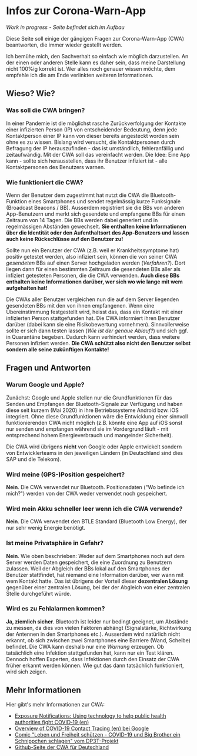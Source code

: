 # Infos zur Corona-Warn-App

*Work in progress - Seite befindet sich im Aufbau*

Diese Seite soll einige der gängigen Fragen zur Corona-Warn-App (CWA) beantworten, die immer wieder gestellt werden.

Ich bemühe mich, den Sachverhalt so einfach wie möglich darzustellen. An der einen oder anderen Stelle kann es daher
sein, dass meine Darstellung nicht 100%ig korrekt ist. Wer alles noch genauer wissen möchte, dem empfehle ich die am
Ende verlinkten weiteren Informationen.

## Wieso? Wie?

### Was soll die CWA bringen?
In einer Pandemie ist die möglichst rasche Zurückverfolgung der Kontakte einer infizierten Person (IP) von entscheidender
Bedeutung, denn jede Kontaktperson einer IP kann von dieser bereits angesteckt worden sein ohne es zu
wissen. Bislang wird versucht, die Kontaktpersonen durch Befragung der IP herauszufinden - das ist umständlich,
fehleranfällig und zeitaufwändig. Mit der CWA soll das vereinfacht werden. Die Idee: Eine App kann - sollte
sich herausstellen, dass ihr Benutzer infiziert ist - alle Kontaktpersonen des Benutzers warnen.

### Wie funktioniert die CWA?
Wenn der Benutzer dem zugestimmt hat nutzt die CWA die Bluetooth-Funktion eines Smartphones und sendet regelmässig
kurze Funksignale (Broadcast Beacons / BB). Ausserdem registriert sie die BBs von anderen App-Benutzern und merkt
sich gesendete und empfangene BBs für einen Zeitraum von 14 Tagen. Die BBs werden dabei generiert
und in regelmässigen Abständen gewechselt. **Sie enthalten keine Informationen über die Identität oder den
Aufenthaltsort des App-Benutzers und lassen auch keine Rückschlüsse auf den Benutzer zu!**

Sollte nun ein Benutzer der CWA (z.B. weil er Krankheitssymptome hat) positiv getestet werden, also infiziert
sein, können die von seiner CWA *gesendeten* BBs auf einen Server hochgeladen werden (*Verfahren?*). Dort liegen dann für einen
bestimmten Zeitraum die gesendeten BBs aller als infiziert getesteten Personen, die die CWA verwenden.
**Auch diese BBs enthalten keine Informationen darüber, wer sich wo wie lange mit wem aufgehalten hat!**

Die CWAs aller Benutzer vergleichen nun die auf dem Server liegenden gesendeten BBs mit den von ihnen empfangenen. Wenn
eine Übereinstimmung festgestellt wird, heisst das, dass ein Kontakt mit einer infizierten Person stattgefunden hat.
Die CWA informiert ihren Benutzer darüber (dabei kann sie eine Risikobewertung vornehmen).
Sinnvollerweise sollte er sich dann testen lassen (*Wie ist der genaue Ablauf?*) und sich ggf. in Quarantäne begeben.
Dadurch kann verhindert werden, dass weitere Personen infiziert werden. **Die CWA schützt also nicht
den Benutzer selbst sondern alle seine zukünftigen Kontakte!**

## Fragen und Antworten

### Warum Google und Apple?
Zunächst: Google und Apple stellen nur die Grundfunktionen für das Senden und Empfangen der Bluetooth-Signale
zur Verfügung und haben diese seit kurzem (Mai 2020) in ihre Betriebssysteme Android bzw. iOS integriert.
Ohne diese Grundfunktionen wäre die Entwicklung einer sinnvoll funktionierenden CWA nicht möglich (z.B. könnte
eine App auf iOS sonst nur senden und empfangen während sie im Vordergrund läuft - mit entsprechend hohem
Energieverbrauch und mangelnder Sicherheit).

Die CWA wird übrigens **nicht** von Google oder Apple entwickelt sondern von Entwicklerteams in den jeweiligen
Ländern (in Deutschland sind dies SAP und die Telekom).

### Wird meine (GPS-)Position gespeichert?
**Nein**. Die CWA verwendet nur Bluetooth. Positionsdaten ("Wo befinde ich mich?") werden von der CWA weder verwendet
noch gespeichert.

### Wird mein Akku schneller leer wenn ich die CWA verwende?
**Nein**. Die CWA verwendet den BTLE Standard (Bluetooth Low Energy), der nur sehr wenig Energie benötigt.

### Ist meine Privatsphäre in Gefahr?
**Nein**. Wie oben beschrieben: Weder auf dem Smartphones noch auf dem Server werden Daten gespeichert, die
eine Zuordnung zu Benutzern zulassen. Weil der Abgleich der BBs lokal auf den Smartphones der Benutzer stattfindet,
hat niemand eine Information darüber, wer wann mit wem Kontakt hatte. Das ist übrigens der Vorteil dieser
**dezentralen Lösung** gegenüber einer zentralen Lösung, bei der der Abgleich von einer zentralen Stelle
durchgeführt würde.

### Wird es zu Fehlalarmen kommen?
**Ja, ziemlich sicher**. Bluetooth ist leider nur bedingt geeignet, um Abstände zu messen, da dies von vielen
Faktoren abhängt (Signalstärke, Richtwirkung der Antennen in den Smartphones etc.). Ausserdem wird natürlich nicht
erkannt, ob sich zwischen zwei Smartphones eine Barriere (Wand, Scheibe) befindet. Die CWA kann deshalb nur eine
*Warnung* erzeugen. Ob tatsächlich eine Infektion stattgefunden hat, kann nur ein Test klären. Dennoch hoffen
Experten, dass Infektionen durch den Einsatz der CWA früher erkannt werden können. Wie gut das dann tatsächlich
funktioniert, wird sich zeigen.


## Mehr Informationen
Hier gibt's mehr Informationen zur CWA:
- [Exposure Notifications: Using technology to help public health authorities fight COVID‑19 (en)](https://www.google.com/covid19/exposurenotifications/)
- [Overview of COVID-19 Contact Tracing (en) bei Google](https://blog.google/documents/66/Overview_of_COVID-19_Contact_Tracing_Using_BLE_1.pdf)
- [Comic "Leben und Freiheit schützen - COVID-19 und Big Brother ein Schnippchen schlagen" vom DP3T-Projekt](https://github.com/DP-3T/documents/blob/master/public_engagement/cartoon/de/comic-de.pdf)
- [Github-Seite der CWA für Deutschland](https://github.com/corona-warn-app)
